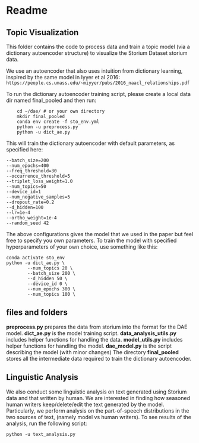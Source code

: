 # Readme

## Topic Visualization
This folder contains the code to process data and train a topic model (via a dictionary autoencoder structure) to visualize the Storium Dataset
storium data.

We use an autoencoder that also uses intuition from dictionary learning, inspired by the same model in Iyyer et al 2016:
``https://people.cs.umass.edu/~miyyer/pubs/2016_naacl_relationships.pdf``



To run the dictionary autoencoder training script, please create a local data dir named final_pooled and then
 run:
```
    cd ~/dae/ # or your own directory
    mkdir final_pooled
    conda env create -f sto_env.yml
    python -u preprocess.py
    python -u dict_ae.py
```
This will train the dictionary autoencoder with default parameters, as specified here:
```
--batch_size=200
--num_epochs=400
--freq_threshold=30
--occurrence_threshold=5
--triplet_loss_weight=1.0
--num_topics=50
--device_id=1
--num_negative_samples=5
--dropout_rate=0.2
--d_hidden=100
--lr=1e-4
--ortho_weight=1e-4
--random_seed 42
```

The above configurations gives the model that we used in the paper but feel free to specify you own parameters.
To train the model with specified hyperparameters of your own choice, use something like this:

```
conda activate sto_env
python -u dict_ae.py \
		--num_topics 20 \
		--batch_size 200 \
		--d_hidden 50 \
		--device_id 0 \
		--num_epochs 300 \
		--num_topics 100 \
```

##  files and folders
**preprocess.py** prepares the data from storium into the format for the DAE model.
**dict_ae.py** is the model training script.
**data_analysis_utils.py** includes helper functions for handling the data.
**model_utils.py** includes helper functions for handling the model.
**dae_model.py** is the script describing the model (with minor changes)
The directory **final_pooled** stores all the intermediate data required to train the dictionary autoencoder.



## Linguistic Analysis
We also conduct some linguistic analysis on text generated using Storium data and that written by human.
We are interested in finding how seasoned human writers keep/delete/edit the text generated by the model.
Particularly, we perform analysis on the part-of-speech distributions in the two sources of text,
(namely model vs human writers). To see results of the analysis, run the following script:
```
python -u text_analysis.py
```

